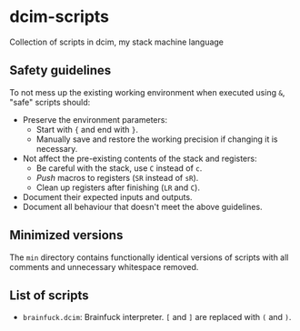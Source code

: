 # dcim-scripts
Collection of scripts in dcim, my stack machine language
## Safety guidelines
To not mess up the existing working environment when executed using `&`, "safe" scripts should:
- Preserve the environment parameters:
  - Start with `{` and end with `}`.
  - Manually save and restore the working precision if changing it is necessary.
- Not affect the pre-existing contents of the stack and registers:
  - Be careful with the stack, use `C` instead of `c`.
  - *Push* macros to registers (`SR` instead of `sR`).
  - Clean up registers after finishing (`LR` and `C`).
- Document their expected inputs and outputs.
- Document all behaviour that doesn't meet the above guidelines.
## Minimized versions
The `min` directory contains functionally identical versions of scripts with all comments and unnecessary whitespace removed.
## List of scripts
- `brainfuck.dcim`: Brainfuck interpreter. `[` and `]` are replaced with `(` and `)`.
